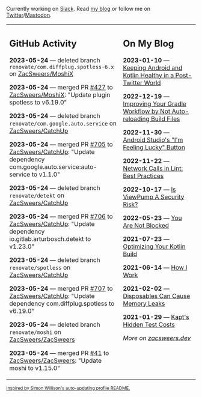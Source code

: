 Currently working on [Slack](https://slack.com/). Read [my blog](https://zacsweers.dev/) or follow me on [Twitter](https://twitter.com/ZacSweers)/[Mastodon](https://hachyderm.io/@ZacSweers).

<table><tr><td valign="top" width="60%">

## GitHub Activity
<!-- githubActivity starts -->
**2023-05-24** — deleted branch `renovate/com.diffplug.spotless-6.x` on [ZacSweers/MoshiX](https://github.com/ZacSweers/MoshiX)

**2023-05-24** — merged PR [#427](https://github.com/ZacSweers/MoshiX/pull/427) to [ZacSweers/MoshiX](https://github.com/ZacSweers/MoshiX): "Update plugin spotless to v6.19.0"

**2023-05-24** — deleted branch `renovate/com.google.auto.service` on [ZacSweers/CatchUp](https://github.com/ZacSweers/CatchUp)

**2023-05-24** — merged PR [#705](https://github.com/ZacSweers/CatchUp/pull/705) to [ZacSweers/CatchUp](https://github.com/ZacSweers/CatchUp): "Update dependency com.google.auto.service:auto-service to v1.1.0"

**2023-05-24** — deleted branch `renovate/detekt` on [ZacSweers/CatchUp](https://github.com/ZacSweers/CatchUp)

**2023-05-24** — merged PR [#706](https://github.com/ZacSweers/CatchUp/pull/706) to [ZacSweers/CatchUp](https://github.com/ZacSweers/CatchUp): "Update dependency io.gitlab.arturbosch.detekt to v1.23.0"

**2023-05-24** — deleted branch `renovate/spotless` on [ZacSweers/CatchUp](https://github.com/ZacSweers/CatchUp)

**2023-05-24** — merged PR [#707](https://github.com/ZacSweers/CatchUp/pull/707) to [ZacSweers/CatchUp](https://github.com/ZacSweers/CatchUp): "Update dependency com.diffplug.spotless to v6.19.0"

**2023-05-24** — deleted branch `renovate/moshi` on [ZacSweers/ZacSweers](https://github.com/ZacSweers/ZacSweers)

**2023-05-24** — merged PR [#41](https://github.com/ZacSweers/ZacSweers/pull/41) to [ZacSweers/ZacSweers](https://github.com/ZacSweers/ZacSweers): "Update moshi to v1.15.0"
<!-- githubActivity ends -->
</td><td valign="top" width="40%">

## On My Blog
<!-- blog starts -->
**2023-01-10** — [Keeping Android and Kotlin Healthy in a Post-Twitter World](https://www.zacsweers.dev/keeping-android-healthy/)

**2022-12-19** — [Improving Your Gradle Workflow by Not Auto-reloading Build Files](https://www.zacsweers.dev/improving-your-workflow-by-not-auto-reloading-build-files/)

**2022-11-30** — [Android Studio's "I'm Feeling Lucky" Button](https://www.zacsweers.dev/android-studios-im-feeling-lucky-button/)

**2022-11-22** — [Network Calls in Lint: Best Practices](https://www.zacsweers.dev/network-calls-in-lint-best-practices/)

**2022-10-17** — [Is ViewPump A Security Risk?](https://www.zacsweers.dev/is-viewpump-a-security-risk/)

**2022-05-23** — [You Are Not Blocked](https://www.zacsweers.dev/you-are-not-blocked/)

**2021-07-23** — [Optimizing Your Kotlin Build](https://www.zacsweers.dev/optimizing-your-kotlin-build/)

**2021-06-14** — [How I Work](https://www.zacsweers.dev/how-i-work/)

**2021-02-02** — [Disposables Can Cause Memory Leaks](https://www.zacsweers.dev/disposables-can-cause-memory-leaks/)

**2021-01-29** — [Kapt's Hidden Test Costs](https://www.zacsweers.dev/kapts-hidden-test-costs/)
<!-- blog ends -->
_More on [zacsweers.dev](https://zacsweers.dev/)_
</td></tr></table>

<sub><a href="https://simonwillison.net/2020/Jul/10/self-updating-profile-readme/">Inspired by Simon Willison's auto-updating profile README.</a></sub>